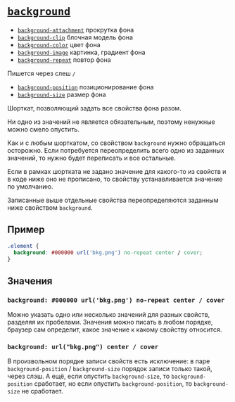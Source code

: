 # [`background`](../index.md)

- [`background-attachment`](./background-attachment.md) прокрутка фона
- [`background-clip`](./background-clip.md) блочная модель фона
- [`background-color`](./background-color.md) цвет фона
- [`background-image`](./background-image.md) картинка, градиент фона
- [`background-repeat`](./background-repeat.md) повтор фона

Пишется через слеш `/`

- [`background-position`](./background-position.md) позиционирование фона
- [`background-size`](./background-size.md) размер фона

Шорткат, позволяющий задать все свойства фона разом.

Ни одно из значений не является обязательным, поэтому ненужные можно смело опустить.

Как и с любым шорткатом, со свойством `background` нужно обращаться осторожно. Если потребуется переопределить всего одно из заданных значений, то нужно будет переписать и все остальные.

Если в рамках шортката не задано значение для какого-то из свойств и в коде ниже оно не прописано, то свойству устанавливается значение по умолчанию.

Записанные выше отдельные свойства переопределяются заданным ниже свойством `background`.

## Пример

```css
.element {
  background: #000000 url('bkg.png') no-repeat center / cover;
}
```

## Значения

### `background: #000000 url('bkg.png') no-repeat center / cover`

Можно указать одно или несколько значений для разных свойств, разделяя их пробелами. Значения можно писать в любом порядке, браузер сам определит, какое значение к какому свойству относится.

### `background: url("bkg.png") center / cover`

В произвольном порядке записи свойств есть исключение: в паре `background-position` / `background-size` порядок записи только такой, через слэш. А ещё, если опустить `background-size`, то `background-position` сработает, но если опустить `background-position`, то `background-size` не сработает.
